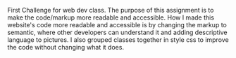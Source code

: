 First Challenge for web dev class.
The purpose of this assignment is to make the code/markup more readable and accessible. 
How I made this website's code more readable and accessible is by changing the markup to semantic, where other developers can understand it and adding descriptive language to pictures. I also grouped classes together in style css to improve the code without changing what it does. 